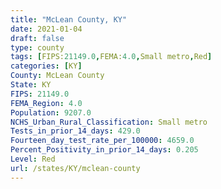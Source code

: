 ```yaml
---
title: "McLean County, KY"
date: 2021-01-04
draft: false
type: county
tags: [FIPS:21149.0,FEMA:4.0,Small metro,Red]
categories: [KY]
County: McLean County
State: KY
FIPS: 21149.0
FEMA_Region: 4.0
Population: 9207.0
NCHS_Urban_Rural_Classification: Small metro
Tests_in_prior_14_days: 429.0
Fourteen_day_test_rate_per_100000: 4659.0
Percent_Positivity_in_prior_14_days: 0.205
Level: Red
url: /states/KY/mclean-county
---
```



